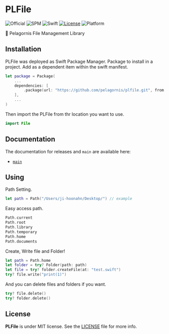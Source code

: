 # PLFile
![Official](https://img.shields.io/badge/project-official-green.svg?colorA=303033&colorB=226af6&label=Pelagornis)
![SPM](https://img.shields.io/badge/SPM-compatible-brightgreen.svg)
![Swift](https://img.shields.io/badge/Swift-5.7-orange.svg)
[![License](https://img.shields.io/github/license/pelagornis/plfile)](https://github.com/pelagornis/plfile/blob/main/LICENSE)
![Platform](https://img.shields.io/badge/platforms-iOS%2013.0%7C%20tvOS%2013.0%7C%20macOS%2010.15%7C%20watchOS%206.0-red.svg)

📁 Pelagornis File Management Library

## Installation
PLFile was deployed as Swift Package Manager. Package to install in a project. Add as a dependent item within the swift manifest.
```swift
let package = Package(
    ...
    dependencies: [
        .package(url: "https://github.com/pelagornis/plfile.git", from: "1.0.7")
    ],
    ...
)
```
Then import the PLFile from thr location you want to use.

```swift
import File
```

## Documentation
The documentation for releases and ``main`` are available here:
- [``main``](https://pelagornis.github.io/plfile/main/documentation/file)


## Using

Path Setting.
```swift
let path = Path("/Users/ji-hoonahn/Desktop/") // example
```

Easy access path.
```swift
Path.current
Path.root
Path.library
Path.temporary
Path.home
Path.documents
```

Create, Write file and Folder!
```swift
let path = Path.home
let folder = try? Folder(path: path)
let file = try? folder.createFile(at: "test.swift")
try? file.write("print(1)")
```

And you can delete files and folders if you want.

```swift
try? file.delete()
try? folder.delete()
```

## License
**PLFile** is under MIT license. See the [LICENSE](LICENSE) file for more info.
